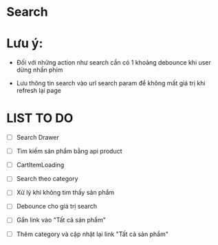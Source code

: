 # Search

# Lưu ý:

- Đối với những action như search cần có 1 khoảng debounce khi user dừng nhấn phím

- Lưu thông tin search vào url search param để không mất giá trị khi refresh lại page

# LIST TO DO

- [ ] Search Drawer

- [ ] Tìm kiếm sản phẩm bằng api product

- [ ] CartItemLoading

- [ ] Search theo category

- [ ] Xử lý khi không tim thấy sản phẩm

- [ ] Debounce cho giá trị search

- [ ] Gắn link vào "Tất cả sản phẩm"

- [ ] Thêm category và cập nhật lại link "Tất cả sản phẩm"

